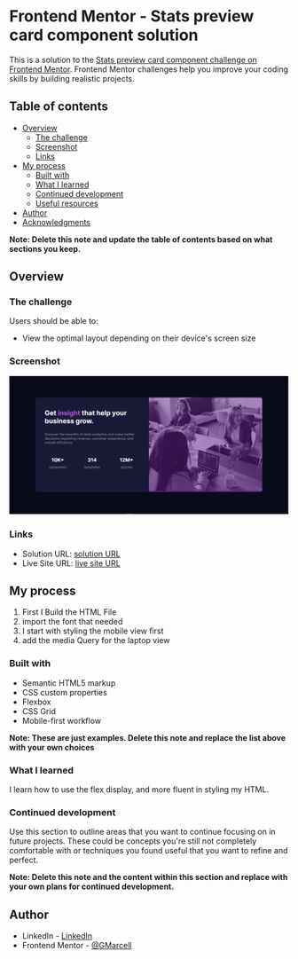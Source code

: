 # Frontend Mentor - Stats preview card component solution

This is a solution to the [Stats preview card component challenge on Frontend Mentor](https://www.frontendmentor.io/challenges/stats-preview-card-component-8JqbgoU62). Frontend Mentor challenges help you improve your coding skills by building realistic projects. 

## Table of contents

- [Overview](#overview)
  - [The challenge](#the-challenge)
  - [Screenshot](#screenshot)
  - [Links](#links)
- [My process](#my-process)
  - [Built with](#built-with)
  - [What I learned](#what-i-learned)
  - [Continued development](#continued-development)
  - [Useful resources](#useful-resources)
- [Author](#author)
- [Acknowledgments](#acknowledgments)

**Note: Delete this note and update the table of contents based on what sections you keep.**

## Overview

### The challenge

Users should be able to:

- View the optimal layout depending on their device's screen size

### Screenshot

![](Capture.PNG)

### Links

- Solution URL: [solution URL ](https://github.com/GMarcell/stats-preview-card-component-main)
- Live Site URL: [live site URL](https://stat-preview-components.netlify.app/)

## My process

1. First I Build the HTML File
2. import the font that needed
3. I start with styling the mobile view first
4. add the media Query for the laptop view

### Built with

- Semantic HTML5 markup
- CSS custom properties
- Flexbox
- CSS Grid
- Mobile-first workflow

**Note: These are just examples. Delete this note and replace the list above with your own choices**

### What I learned

I learn how to use the flex display, and more fluent in styling my HTML.

### Continued development

Use this section to outline areas that you want to continue focusing on in future projects. These could be concepts you're still not completely comfortable with or techniques you found useful that you want to refine and perfect.

**Note: Delete this note and the content within this section and replace with your own plans for continued development.**

## Author

- LinkedIn - [LinkedIn](https://www.linkedin.com/in/grandmarcell)
- Frontend Mentor - [@GMarcell](https://www.frontendmentor.io/profile/GMarcell)